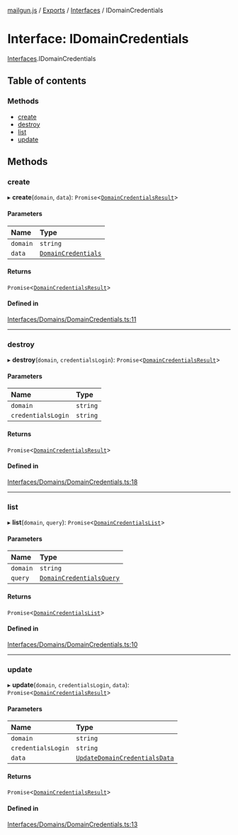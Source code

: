 [mailgun.js](../README.md) / [Exports](../modules.md) / [Interfaces](../modules/Interfaces.md) / IDomainCredentials

# Interface: IDomainCredentials

[Interfaces](../modules/Interfaces.md).IDomainCredentials

## Table of contents

### Methods

- [create](Interfaces.IDomainCredentials.md#create)
- [destroy](Interfaces.IDomainCredentials.md#destroy)
- [list](Interfaces.IDomainCredentials.md#list)
- [update](Interfaces.IDomainCredentials.md#update)

## Methods

### create

▸ **create**(`domain`, `data`): `Promise`<[`DomainCredentialsResult`](../modules.md#domaincredentialsresult)\>

#### Parameters

| Name | Type |
| :------ | :------ |
| `domain` | `string` |
| `data` | [`DomainCredentials`](../modules.md#domaincredentials) |

#### Returns

`Promise`<[`DomainCredentialsResult`](../modules.md#domaincredentialsresult)\>

#### Defined in

[Interfaces/Domains/DomainCredentials.ts:11](https://github.com/mailgun/mailgun.js/blob/5c5802a/lib/Interfaces/Domains/DomainCredentials.ts#L11)

___

### destroy

▸ **destroy**(`domain`, `credentialsLogin`): `Promise`<[`DomainCredentialsResult`](../modules.md#domaincredentialsresult)\>

#### Parameters

| Name | Type |
| :------ | :------ |
| `domain` | `string` |
| `credentialsLogin` | `string` |

#### Returns

`Promise`<[`DomainCredentialsResult`](../modules.md#domaincredentialsresult)\>

#### Defined in

[Interfaces/Domains/DomainCredentials.ts:18](https://github.com/mailgun/mailgun.js/blob/5c5802a/lib/Interfaces/Domains/DomainCredentials.ts#L18)

___

### list

▸ **list**(`domain`, `query`): `Promise`<[`DomainCredentialsList`](../modules.md#domaincredentialslist)\>

#### Parameters

| Name | Type |
| :------ | :------ |
| `domain` | `string` |
| `query` | [`DomainCredentialsQuery`](../modules.md#domaincredentialsquery) |

#### Returns

`Promise`<[`DomainCredentialsList`](../modules.md#domaincredentialslist)\>

#### Defined in

[Interfaces/Domains/DomainCredentials.ts:10](https://github.com/mailgun/mailgun.js/blob/5c5802a/lib/Interfaces/Domains/DomainCredentials.ts#L10)

___

### update

▸ **update**(`domain`, `credentialsLogin`, `data`): `Promise`<[`DomainCredentialsResult`](../modules.md#domaincredentialsresult)\>

#### Parameters

| Name | Type |
| :------ | :------ |
| `domain` | `string` |
| `credentialsLogin` | `string` |
| `data` | [`UpdateDomainCredentialsData`](../modules.md#updatedomaincredentialsdata) |

#### Returns

`Promise`<[`DomainCredentialsResult`](../modules.md#domaincredentialsresult)\>

#### Defined in

[Interfaces/Domains/DomainCredentials.ts:13](https://github.com/mailgun/mailgun.js/blob/5c5802a/lib/Interfaces/Domains/DomainCredentials.ts#L13)
